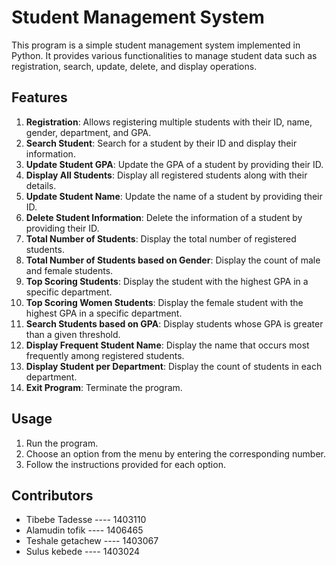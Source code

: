 # Student Management System

This program is a simple student management system implemented in Python. It provides various functionalities to manage student data such as registration, search, update, delete, and display operations.

## Features

1. **Registration**: Allows registering multiple students with their ID, name, gender, department, and GPA.
2. **Search Student**: Search for a student by their ID and display their information.
3. **Update Student GPA**: Update the GPA of a student by providing their ID.
4. **Display All Students**: Display all registered students along with their details.
5. **Update Student Name**: Update the name of a student by providing their ID.
6. **Delete Student Information**: Delete the information of a student by providing their ID.
7. **Total Number of Students**: Display the total number of registered students.
8. **Total Number of Students based on Gender**: Display the count of male and female students.
9. **Top Scoring Students**: Display the student with the highest GPA in a specific department.
10. **Top Scoring Women Students**: Display the female student with the highest GPA in a specific department.
11. **Search Students based on GPA**: Display students whose GPA is greater than a given threshold.
12. **Display Frequent Student Name**: Display the name that occurs most frequently among registered students.
13. **Display Student per Department**: Display the count of students in each department.
14. **Exit Program**: Terminate the program.

## Usage

1. Run the program.
2. Choose an option from the menu by entering the corresponding number.
3. Follow the instructions provided for each option.

## Contributors

- Tibebe Tadesse ---- 1403110
- Alamudin tofik ---- 1406465
- Teshale getachew ---- 1403067
- Sulus kebede ---- 1403024
